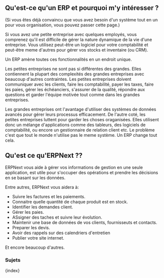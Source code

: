 ## Qu'est-ce qu'un ERP et pourquoi m'y intéresser ?

(Si vous êtes déjà convaincu que vous avez besoin d'un système tout en un pour
vous organisation, vous pouvez passer cette page.)

Si vous avez une petite entreprise avec quelques employés, vous comprenez qu'il
est difficile de gérer la nature dynamique de la vie d'une entreprise. Vous utilisez 
peut-être un logiciel pour votre comptabilité et peut-être meme d'autres pour gérer vos 
stocks et inventaire (ou CRM).

Un ERP amène toutes ces fonctionnalités en un endroit unique.

Les petites entreprises ne sont pas si différentes des grandes. Elles contiennent 
la plupart des complexités des grandes entreprises avec beaucoup d'autres contraintes.
Les petites entreprises doivent communiquer avec les clients, faire les comptabilité, 
payer les taxes, faire les paies, gérer les échéanciers, s'assurer de la qualité, répondre
aux questions et garder l'équipe motivée tout comme dans les grandes entreprises.

Les grandes entreprises ont l'avantage d'utiliser des systèmes de données avancés pour gérer
leurs processus efficacement. De l'autre coté, les petites entreprises luttent pour garder les
choses oraganisées. Elles utilisent donc un mélange d'applications comme des tableurs, des logiciels
de comptabilité, ou encore un gestionnaire de relation client etc. Le problème c'est que 
tout le monde n'utilise pas le meme système. Un ERP change tout cela.

## Qu'est ce qu'ERPNext ??

ERPNext vous aide à gérer vos informations de gestion en une seule application, est utile pour 
s'occuper des opérations et prendre les décisions en se basant sur les données.

Entre autres, ERPNext vous aidera à:

  * Suivre les factures et les paiements.
  * Connaitre quelle quantité de chaque produit est en stock.
  * Identifier les demandes client.
  * Gérer les paies.
  * ASsigner des taches et suivre leur évolution.
  * Maintenir une base de données de vos clients, fournisseuts et contacts.
  * Preparer les devis.
  * Avoir des rappels sur des calendriers d'entretien
  * Publier votre site internet.

Et encore beaucoup d'autres.

### Sujets

{index}
